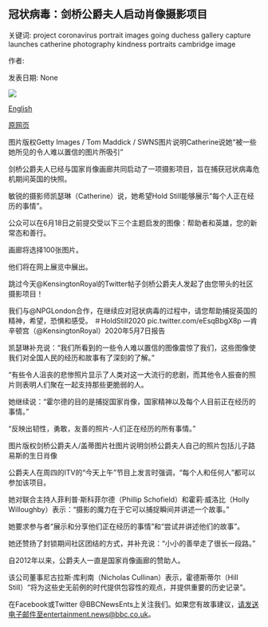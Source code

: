 ## 冠状病毒：剑桥公爵夫人启动肖像摄影项目

关键词: project coronavirus portrait images going duchess gallery capture launches catherine photography kindness portraits cambridge image

作者: 

发表日期: None

![](https://ichef.bbci.co.uk/news/1024/branded_news/63F3/production/_112178552_kate_photography.jpg)

[English](Coronavirus%3A%20Duchess%20of%20Cambridge%20launches%20portraits%20photo%20project.md)

[原网页](https://www.bbc.com/news/entertainment-arts-52571540)

图片版权Getty Images / Tom Maddick / SWNS图片说明Catherine说她“被一些她所见的令人难以置信的图片所吸引”

剑桥公爵夫人已经与国家肖像画廊共同启动了一项摄影项目，旨在捕获冠状病毒危机期间英国的快照。

敏锐的摄影师凯瑟琳（Catherine）说，她希望Hold Still能够展示“每个人正在经历的事情”。

公众可以在6月18日之前提交受以下三个主题启发的图像：帮助者和英雄，您的新常态和善行。

画廊将选择100张图片。

他们将在网上展览中展出。

跳过今天@KensingtonRoyal的Twitter帖子剑桥公爵夫人发起了由您带头的社区摄影项目！



我们与@NPGLondon合作，在继续应对冠状病毒的过程中，请您帮助捕捉英国的精神，希望，恐惧和感受。 ＃HoldStill2020 pic.twitter.com/eEsqBbgX8p —肯辛顿宫（@KensingtonRoyal）2020年5月7日报告

凯瑟琳补充说：“我们所看到的一些令人难以置信的图像震惊了我们，这些图像使我们对全国人民的经历和故事有了深刻的了解。”

“有些令人沮丧的悲惨照片显示了人类对这一大流行的悲剧，而其他令人振奋的照片则表明人们聚在一起支持那些更脆弱的人。

她继续说：“霍尔德的目的是捕捉国家肖像，国家精神以及每个人目前正在经历的事情。”

“反映出韧性，勇敢，友善的照片-人们正在经历的所有事情。”

图片版权剑桥公爵夫人/盖蒂图片社图片说明剑桥公爵夫人自己的照片包括儿子路易斯的生日肖像

公爵夫人在周四的ITV的“今天上午”节目上发言时强调，“每个人和任何人”都可以参加该项目。

她对联合主持人菲利普·斯科菲尔德（Phillip Schofield）和霍莉·威洛比（Holly Willoughby）表示：“摄影的魔力在于它可以捕捉瞬间并讲述一个故事。”

她要求参与者“展示和分享他们正在经历的事情”和“尝试并讲述他们的故事”。

她还赞扬了封锁期间社区团结的方式，并补充说：“小小的善举走了很长一段路。”

自2012年以来，公爵夫人一直是国家肖像画廊的赞助人。

该公司董事尼古拉斯·库利南（Nicholas Cullinan）表示，霍德斯蒂尔（Hill Still）“将为这些史无前例的时代提供包容性的观点，并提供重要的历史记录”。

在Facebook或Twitter @BBCNewsEnts上关注我们。如果您有故事建议，请发送电子邮件至entertainment.news@bbc.co.uk。